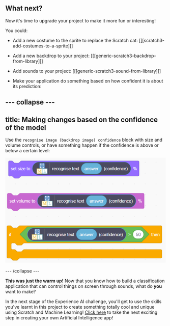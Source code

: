 ## What next?

Now it's time to upgrade your project to make it more fun or interesting!

You could:
+ Add a new costume to the sprite to replace the Scratch cat:
[[[scratch3-add-costumes-to-a-sprite]]] 

+ Add a new backdrop to your project:
[[[generic-scratch3-backdrop-from-library]]]

+ Add sounds to your project:
[[[generic-scratch3-sound-from-library]]]

+ Make your application do something based on how confident it is about its prediction:

--- collapse ---
---
title: Making changes based on the confidence of the model
---

Use the `recognise image (backdrop image) confidence` block with size and volume controls, or have something happen if the confidence is above or below a certain level:

![A list of blocks. A set volume block, a set size block and an if block, all have a block which determines the confidence of the model inserted into their variable ports.](images/confidence_if.png)

--- /collapse ---

**This was just the warm up!** Now that you know how to build a classification application that can control things on screen through sounds, what do **you** want to make? 

In the next stage of the Experience AI challenge, you'll get to use the skills you've learnt in this project to create something totally cool and unique using Scratch and Machine Learning! [Click here](rpf.io/xaichallenge) to take the next exciting step in creating your own Artificial Intelligence app!